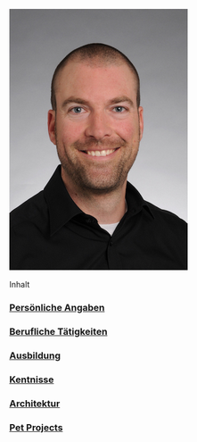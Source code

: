 
![Foto](./docs/Foto/bewerbung.jpg)

Inhalt

### [Persönliche Angaben](./PersoenlicheAngaben.md)

### [Berufliche Tätigkeiten](BeruflicheTaetigkeiten.md)

### [Ausbildung](Ausbildung.md)

### [Kentnisse](./Kenntnisse.md)

### [Architektur](Architektur.md)

### [Pet Projects](PetProject.md)
